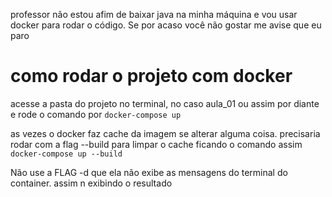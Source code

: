 professor não estou afim de baixar java na minha máquina e vou usar docker para rodar o código. Se por acaso você
não gostar me avise que eu paro

# como rodar o projeto com docker
acesse a pasta do projeto no terminal, no caso aula_01 ou assim por diante e rode o comando por 
```docker-compose up```

as vezes o docker faz cache da imagem se alterar alguma coisa. precisaria rodar com a flag --build para limpar o cache
ficando o comando assim
``` docker-compose up --build```

Não use a FLAG -d que ela não exibe as mensagens do terminal do container. assim n exibindo o resultado